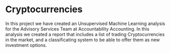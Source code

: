 # Cryptocurrencies

In this project we have created an Unsupervised Machine Learning analysis for the Advisory Services Team at Accountability Accounting. In this analysis we created a report that includes a list of trading Cryptocurrencies in the market, and a classificating system to be able to offer them as new investment options. 